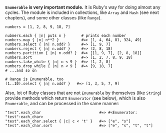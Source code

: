 **`Enumerable` is very important module.** It is Ruby's way for doing almost any cycles. The module is included in collections, like `Array` and `Hash` (see next chapters), and some other classes (like `Range`).

    numbers = [1, 2, 8, 9, 18, 7]

    nubmers.each { |n| puts n }       # prints each number
    numbers.map { |n| n**2 }          #=> [1, 4, 64, 81, 324, 49]
    numbers.select { |n| n.odd? }     #=> [1, 9, 7]
    numbers.reject { |n| n.odd? }     #=> [2, 8, 18]
    numbers.partition { |n| n.odd? }  #=> [[1, 9, 7], [2, 8, 18]]
    numbers.sort                      #=> [1, 2, 7, 8, 9, 18]
    numbers.take_while { |n| n < 9 }  #=> [1, 2, 8]
    numbers.drop_while { |n| n < 9 }  #=> [9, 18, 7]
    # ...and so on

    # Range is Enumerable, too
    (1..10).select { |n| n.odd? }   #=> [1, 3, 5, 7, 9]

Also, lot of Ruby classes that are not `Enumerable` by themselves (like `String`) provide methods which return `Enumerator` (see below), which is also `Enumerable`, and can be processed in the same manner:

    "test".each_char                          #=> #<Enumerator: "test":each_char>
    "test".each_char.select { |c| c < 't' }   #=> ["e", "s"]
    "test".each_char.sort                     #=> ["e", "s", "t", "t"]

